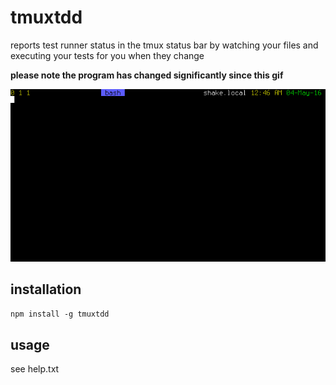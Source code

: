 # tmuxtdd

reports test runner status in the tmux status bar by watching your files and executing your tests for you when they change

**please note the program has changed significantly since this gif**

![tmuxtdd](https://raw.githubusercontent.com/kfatehi/tmuxtdd/master/demo.gif)

## installation

`npm install -g tmuxtdd`

## usage

see help.txt
